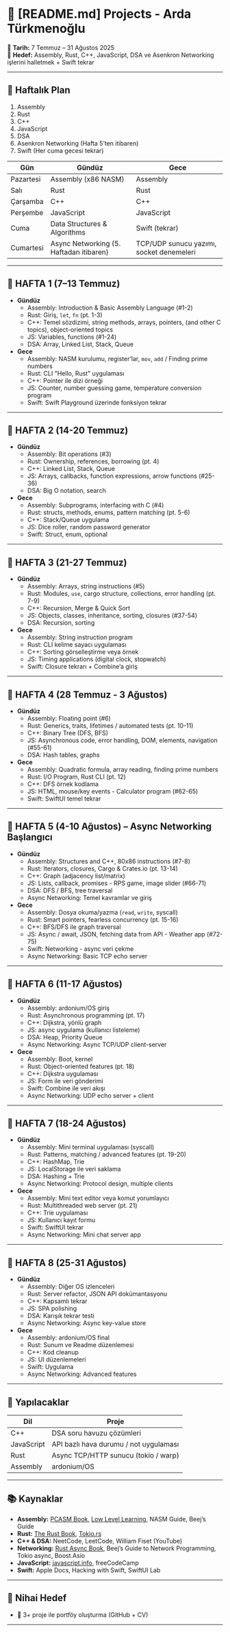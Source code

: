 # 🧠 [README.md] Projects - Arda Türkmenoğlu

📍 **Tarih:** 7 Temmuz – 31 Ağustos 2025  
🎯 **Hedef:** Assembly, Rust, C++, JavaScript, DSA ve Asenkron Networking işlerini halletmek + Swift tekrar

---

## 📅 Haftalık Plan

1. Assembly  
2. Rust  
3. C++  
4. JavaScript  
5. DSA  
6. Asenkron Networking (Hafta 5’ten itibaren)  
7. Swift (Her cuma gecesi tekrar)

| Gün        | Gündüz                                  | Gece                                             |
|------------|-----------------------------------------|--------------------------------------------------|
| Pazartesi  | Assembly (x86 NASM)                     | Assembly                                         |
| Salı       | Rust                                    | Rust                                             |
| Çarşamba   | C++                                     | C++                                              |
| Perşembe   | JavaScript                              | JavaScript                                       |
| Cuma       | Data Structures & Algorithms            | Swift (tekrar)                                   |
| Cumartesi  | Async Networking (5. Haftadan itibaren) | TCP/UDP sunucu yazımı, socket denemeleri         |

---

## 📌 HAFTA 1 (7–13 Temmuz)

- **Gündüz**
  - Assembly: Introduction & Basic Assembly Language (#1-2)
  - Rust: Giriş, `let`, `fn` (pt. 1-3)
  - C++: Temel sözdizimi, string methods, arrays, pointers, (and other C topics), object-oriented topics
  - JS: Variables, functions (#1-24)
  - DSA: Array, Linked List, Stack, Queue
- **Gece**
  - Assembly: NASM kurulumu, register’lar, `mov`, `add` / Finding prime numbers
  - Rust: CLI "Hello, Rust" uygulaması
  - C++: Pointer ile dizi örneği
  - JS: Counter, number guessing game, temperature conversion program
  - Swift: Swift Playground üzerinde fonksiyon tekrar

---

## 📌 HAFTA 2 (14-20 Temmuz)

- **Gündüz**
  - Assembly: Bit operations (#3)
  - Rust: Ownership, references, borrowing (pt. 4)
  - C++: Linked List, Stack, Queue
  - JS: Arrays, callbacks, function expressions, arrow functions (#25-36)
  - DSA: Big O notation, search
- **Gece**
  - Assembly: Subprograms, interfacing with C (#4)
  - Rust: structs, methods, enums, pattern matching (pt. 5-6)
  - C++: Stack/Queue uygulama
  - JS: Dice roller, random password generator
  - Swift: Struct, enum, optional

---

## 📌 HAFTA 3 (21-27 Temmuz)

- **Gündüz**
  - Assembly: Arrays, string instructions (#5)
  - Rust: Modules, `use`, cargo structure, collections, error handling (pt. 7-9)
  - C++: Recursion, Merge & Quick Sort
  - JS: Objects, classes, inheritance, sorting, closures (#37-54)
  - DSA: Recursion, sorting
- **Gece**
  - Assembly: String instruction program
  - Rust: CLI kelime sayacı uygulaması
  - C++: Sorting görselleştirme veya örnek
  - JS: Timing applications (digital clock, stopwatch)
  - Swift: Closure tekrarı + Combine’a giriş

---

## 📌 HAFTA 4 (28 Temmuz - 3 Ağustos)

- **Gündüz**
  - Assembly: Floating point (#6)
  - Rust: Generics, traits, lifetimes / automated tests (pt. 10-11)
  - C++: Binary Tree (DFS, BFS)
  - JS: Asynchronous code, error handling, DOM, elements, navigation (#55-61)
  - DSA: Hash tables, graphs
- **Gece**
  - Assembly: Quadratic formula, array reading, finding prime numbers
  - Rust: I/O Program, Rust CLI (pt. 12)
  - C++: DFS örnek kodlama
  - JS: HTML, mouse/key events - Calculator program (#62-65)
  - Swift: SwiftUI temel tekrar

---

## 📌 HAFTA 5 (4-10 Ağustos) – **Async Networking Başlangıcı**

- **Gündüz**
  - Assembly: Structures and C++, 80x86 instructions (#7-8)
  - Rust: Iterators, closures, Cargo & Crates.io (pt. 13-14)
  - C++: Graph (adjacency list/matrix)
  - JS: Lists, callback, promises - RPS game, image slider (#66-71)
  - DSA: DFS / BFS, tree traversal
  - Async Networking: Temel kavramlar ve giriş
- **Gece**
  - Assembly: Dosya okuma/yazma (`read`, `write`, syscall)
  - Rust: Smart pointers, fearless concurrency (pt. 15-16)
  - C++: BFS/DFS ile graph traversal
  - JS: Async / await, JSON, fetching data from API - Weather app (#72-75)
  - Swift: Networking - async veri çekme
  - Async Networking: Basic TCP echo server

---

## 📌 HAFTA 6 (11-17 Ağustos)

- **Gündüz**
  - Assembly: ardonium/OS giriş
  - Rust: Asynchronous programming (pt. 17)
  - C++: Dijkstra, yönlü graph
  - JS: async uygulama (kullanıcı listeleme)
  - DSA: Heap, Priority Queue
  - Async Networking: Async TCP/UDP client-server
- **Gece**
  - Assembly: Boot, kernel
  - Rust: Object-oriented features (pt. 18)
  - C++: Dijkstra uygulaması
  - JS: Form ile veri gönderimi
  - Swift: Combine ile veri akışı
  - Async Networking: UDP echo server + client

---

## 📌 HAFTA 7 (18-24 Ağustos)

- **Gündüz**
  - Assembly: Mini terminal uygulaması (syscall)
  - Rust: Patterns, matching / advanced features (pt. 19-20)
  - C++: HashMap, Trie
  - JS: LocalStorage ile veri saklama
  - DSA: Hashing + Trie
  - Async Networking: Protocol design, multiple clients
- **Gece**
  - Assembly: Mini text editor veya komut yorumlayıcı
  - Rust: Multithreaded web server (pt. 21)
  - C++: Trie uygulaması
  - JS: Kullanıcı kayıt formu
  - Swift: SwiftUI tekrar
  - Async Networking: Mini chat server app

---

## 📌 HAFTA 8 (25-31 Ağustos)

- **Gündüz**
  - Assembly: Diğer OS izlenceleri
  - Rust: Server refactor, JSON API dokümantasyonu
  - C++: Kapsamlı tekrar
  - JS: SPA polishing
  - DSA: Karışık tekrar testi
  - Async Networking: Async key-value store
- **Gece**
  - Assembly: ardonium/OS final
  - Rust: Sunum ve Readme düzenlemesi
  - C++: Kod cleanup
  - JS: UI düzenlemeleri
  - Swift: Uygulama
  - Async Networking: Advanced features

---

## 📂 Yapılacaklar

| Dil        | Proje                                       |
|------------|---------------------------------------------|
| C++        | DSA soru havuzu çözümleri                   |
| JavaScript | API bazlı hava durumu / not uygulaması      |
| Rust       | Async TCP/HTTP sunucu (tokio / warp)        |
| Assembly   | ardonium/OS                                 |

---

## 📚 Kaynaklar

- **Assembly:** [PCASM Book](https://pacman128.github.io/pcasm/), [Low Level Learning](https://www.youtube.com/@LowLevelTV), NASM Guide, Beej’s Guide
- **Rust:** [The Rust Book](https://doc.rust-lang.org/book/), [Tokio.rs](https://tokio.rs/)
- **C++ & DSA:** NeetCode, LeetCode, William Fiset (YouTube)
- **Networking:** [Rust Async Book](https://rust-lang.github.io/async-book/), Beej’s Guide to Network Programming, Tokio async, Boost.Asio
- **JavaScript:** [javascript.info](https://javascript.info), freeCodeCamp
- **Swift:** Apple Docs, Hacking with Swift, SwiftUI Lab

---

## 🎯 Nihai Hedef

- 📝 3+ proje ile portföy oluşturma (GitHub + CV)

---